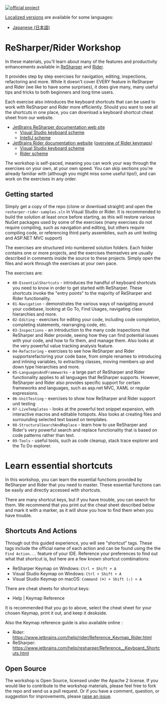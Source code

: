 [![official project](http://jb.gg/badges/official-plastic.svg)](https://confluence.jetbrains.com/display/ALL/JetBrains+on+GitHub)

[Localized versions](./localized) are available for some languages:
- [Japanese (日本語)](./localized/ja)

# ReSharper/Rider Workshop

In these materials, you'll learn about many of the features and productivity enhancements available in [ReSharper](https://jetbrains.com/resharper) and [Rider](https://jetbrains.com/rider).

It provides step by step exercises for navigation, editing, inspections, refactoring and more. While it doesn't cover EVERY feature in ReSharper and Rider (we like to have some surprises), it does give many, many useful tips and tricks to both beginners and long time users.

Each exercise also introduces the keyboard shortcuts that can be used to work with ReSharper and Rider more efficiently. Should you want to see all the shortcuts in one place, you can download a keyboard shortcut cheat sheet from our website.

* [JetBrains ReSharper documentation web site](https://www.jetbrains.com/resharper/documentation/)
  * [Visual Studio keyboard scheme](https://www.jetbrains.com/resharper/docs/ReSharper90DefaultKeymap_VS_scheme.pdf)
  * [IntelliJ scheme](https://www.jetbrains.com/resharper/docs/ReSharper90DefaultKeymap_IDEA_scheme.pdf)
* [JetBrains Rider documentation website](https://www.jetbrains.com/rider/documentation/) ([overview of Rider keymaps](https://www.jetbrains.com/help/rider/Reference_Keyboard_Shortcuts_Index.html))
  * [Visual Studio keyboard scheme](https://www.jetbrains.com/help/rider/Reference_Keymap_VS.html)
  * [Rider scheme](https://www.jetbrains.com/help/rider/Reference_Keymap_Rider.html)

The workshop is self-paced, meaning you can work your way through the exercises on your own, at your own speed. You can skip sections you're already familiar with (although you might miss some useful tips!), and can work on the exercises in any order.

## Getting started

Simply get a copy of the repo (clone or download straight) and open the `resharper-rider-samples.sln` in Visual Studio or Rider. It is recommended to build the solution at least once before starting, as this will restore various NuGet packages used by some of the exercises (many exercises do not require compiling, such as navigation and editing, but others require compiling code, or referencing third party assemblies, such as unit testing and ASP.NET MVC support)

The exercises are structured into numbered solution folders. Each folder contains one or more projects, and the exercises themselves are usually described in comments inside the source to these projects. Simply open the files and work through the exercises at your own pace.

The exercises are:

* `00-EssentialShortcuts` - introduces the handful of keyboard shortcuts you need to know in order to get started with ReSharper. These shortcuts invoke the "entry points" to the majority of ReSharper and Rider functionality.
* `01-Navigation` - demonstrates the various ways of navigating around your codebase, looking at Go To, Find Usages, navigating class hierarchies and more.
* `02-Editing` - exercises for editing your code, including code completion, completing statements, rearranging code, etc.
* `03-Inspections` - an introduction to the many code inspections that ReSharper and Rider provide, seeing how they can find potential issues with your code, and how to fix them, and manage them. Also looks at the very powerful value tracking analysis feature.
* `04-Refactoring` - exercises to see how ReSharper and Rider supportsrefactoring your code base, from simple renames to introducing and inlining variables, to extracting classes, moving members up and down type hierarchies and more.
* `05-LanguagesAndFrameworks` - a large part of ReSharper and Rider functionality applies to all languages that ReSharper supports. However, ReSharper and Rider also provides specific support for certain frameworks and languages, such as asp.net MVC, XAML or regular expressions.
* `06-UnitTesting` - exercises to show how ReSharper and Rider support unit testing
* `07-LiveTemplates` - looks at the powerful text snippet expansion, with interactive macros and editable hotspots. Also looks at creating files and surrounding selected text based on templates.
* `08-StructuralSearchAndReplace` - learn how to use ReSharper and Rider's very powerful search and replace functionality that is based on code patterns rather than text.
* `09-Tools` - useful tools, such as code cleanup, stack trace explorer and the To Do explorer.

# Learn essential shortcuts

In this workshop, you can learn the essential functions provided by ReSharper and Rider that you need to master.
These essential functions can be easily and directly accessed with shortcuts.

There are many shortcut keys, but if you have trouble, you can search for them.
We recommend that you print out the cheat sheet described below and mark it with a marker, as it will show you how to find them when you have trouble.

## Shortcuts And Actions

Through out this guided experience, you will see "shortcut" tags. These tags include the official name of each action and can be found
using the the `Find Action...` feature of your IDE. Reference your preferences to find out what that shortcut is, but here are a few known
shortcut combinations: 

- ReSharper Keymap on Windows: `Ctrl + Shift + A`
- Visual Studio Keymap on Windows: `Ctrl + Shift + A`
- Visual Studio Keymap on macOS: `Command (⌘) + Shift (⇧) + A`

There are cheat sheets for shortcut keys:

- Help \| Keymap Reference

It is recommended that you go to above, select the cheat sheet for your chosen Keymap, print it out, and keep it deskside.

Also the Keymap reference guide is also available online :

- Rider: https://www.jetbrains.com/help/rider/Reference_Keymap_Rider.html
- ReSharper: https://www.jetbrains.com/help/resharper/Reference__Keyboard_Shortcuts.html

## Open Source

The workshop is Open Source, licensed under the Apache 2 license. If you would like to contribute to the workshop materials, please feel free to fork the repo and send us a pull request. Or if you have a comment, question, or suggestion for improvements, please [raise an issue](https://github.com/JetBrains/resharper-workshop/issues).
